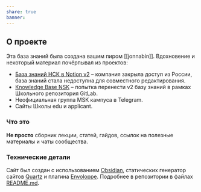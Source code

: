 ```yaml
---
share: true
banner: 
---
```


## О проекте

Эта база знаний была создана вашим пиром [[jonnabin]]. Вдохновение и некоторый материал почёрпывал из проектов:
- [База знаний НСК в Notion v2](https://held-stingray-d76.notion.site/Home-Page-v2-0-15c0679976e14236b6bb64617a4f7048) – компания закрыла доступ из России, база знаний стала недоступна для совместного редактирования.
- [Knowledge Base NSK](https://repos.21-school.ru/gehnaeli/knowledge-base-nsk) – попытка перенести v2 базу знаний в рамках Школьного репозитория GitLab.
- Неофициальная группа MSK кампуса в Telegram.
- Сайты Школы edu и applicant.

### Что это
**Не просто** сборник лекции, статей, гайдов, ссылок на полезные материалы и чаты сообщества.

### Технические детали
Сайт был создан с использованием [Obsidian](https://obsidian.md/), статических генератор сайтов [Quartz](https://quartz.jzhao.xyz/) и плагина [Envoloppe](https://github.com/Enveloppe). Подробнее в репозитории в файлах [README.md](https://github.com/vgy789/noemix21/blob/main/README.md).
